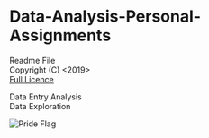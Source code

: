 # Data-Analysis-Personal-Assignments

Readme File  
Copyright (C) <2019>  <Connor McCoy>  
  [Full Licence](https://github.com/TokensPony/Data-Analysis-Personal-Assignments/blob/master/LICENSE)  
  
  Data Entry Analysis  
  Data Exploration  
  
  ![Pride Flag](https://peacemonger.org/assets/images/flg007.jpg)
